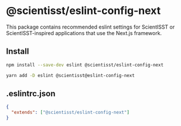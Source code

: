 # @scientisst/eslint-config-next
This package contains recommended eslint settings for ScientISST or ScientISST-inspired applications that use the Next.js framework.

## Install

```bash
npm install --save-dev eslint @scientisst/eslint-config-next
```

```bash
yarn add -D eslint @scientisst@eslint-config-next
```

## .eslintrc.json

```json
{
  "extends": ["@scientisst/eslint-config-next"]
}
```


